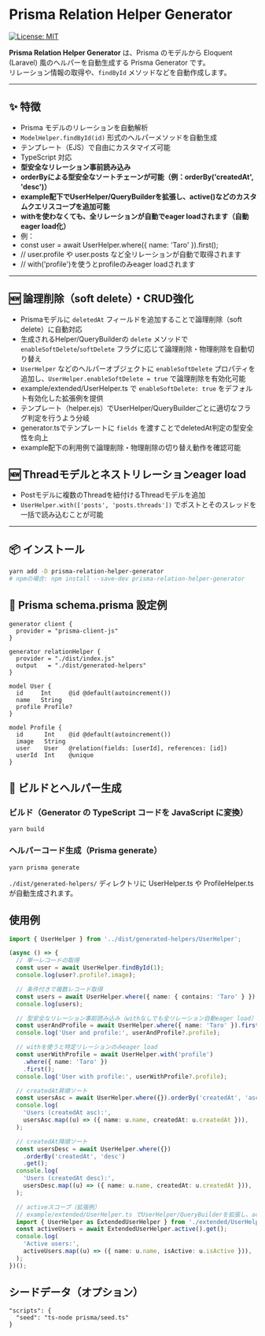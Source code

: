 # Prisma Relation Helper Generator

[![License: MIT](https://img.shields.io/badge/License-MIT-yellow.svg)](https://opensource.org/licenses/MIT)

**Prisma Relation Helper Generator** は、Prisma のモデルから Eloquent (Laravel) 風のヘルパーを自動生成する Prisma Generator です。  
リレーション情報の取得や、`findById` メソッドなどを自動作成します。

---

## ✨ 特徴

- Prisma モデルのリレーションを自動解析
- `ModelHelper.findById(id)` 形式のヘルパーメソッドを自動生成
- テンプレート（EJS）で自由にカスタマイズ可能
- TypeScript 対応
- **型安全なリレーション事前読み込み**
- **orderByによる型安全なソートチェーンが可能（例：orderBy('createdAt', 'desc')）**
- **example配下でUserHelper/QueryBuilderを拡張し、active()などのカスタムクエリスコープを追加可能**
- **withを使わなくても、全リレーションが自動でeager loadされます（自動eager load化）**
- 例：
- const user = await UserHelper.where({ name: 'Taro' }).first();
- // user.profile や user.posts など全リレーションが自動で取得されます
- // with('profile')を使うとprofileのみeager loadされます

---

## 🆕 論理削除（soft delete）・CRUD強化

- Prismaモデルに `deletedAt` フィールドを追加することで論理削除（soft delete）に自動対応
- 生成されるHelper/QueryBuilderの `delete` メソッドで `enableSoftDelete`/`softDelete` フラグに応じて論理削除・物理削除を自動切り替え
- `UserHelper` などのヘルパーオブジェクトに `enableSoftDelete` プロパティを追加し、`UserHelper.enableSoftDelete = true` で論理削除を有効化可能
- example/extended/UserHelper.ts で `enableSoftDelete: true` をデフォルト有効化した拡張例を提供
- テンプレート（helper.ejs）でUserHelper/QueryBuilderごとに適切なフラグ判定を行うよう分岐
- generator.tsでテンプレートに `fields` を渡すことでdeletedAt判定の型安全性を向上
- example配下の利用例で論理削除・物理削除の切り替え動作を確認可能

## 🆕 Threadモデルとネストリレーションeager load

- Postモデルに複数のThreadを紐付けるThreadモデルを追加
- `UserHelper.with(['posts', 'posts.threads'])` でポストとそのスレッドを一括で読み込むことが可能

---

## 📦 インストール

```bash
yarn add -D prisma-relation-helper-generator
# npmの場合: npm install --save-dev prisma-relation-helper-generator
```

## 📝 Prisma schema.prisma 設定例

```
generator client {
  provider = "prisma-client-js"
}

generator relationHelper {
  provider = "./dist/index.js"
  output   = "./dist/generated-helpers"
}

model User {
  id     Int     @id @default(autoincrement())
  name   String
  profile Profile?
}

model Profile {
  id      Int    @id @default(autoincrement())
  image   String
  user    User   @relation(fields: [userId], references: [id])
  userId  Int    @unique
}
```

## 🔧 ビルドとヘルパー生成

### ビルド（Generator の TypeScript コードを JavaScript に変換）

```
yarn build
```

### ヘルパーコード生成（Prisma generate）

```
yarn prisma generate
```

`./dist/generated-helpers/` ディレクトリに UserHelper.ts や ProfileHelper.ts が自動生成されます。

## 使用例

```ts
import { UserHelper } from '../dist/generated-helpers/UserHelper';

(async () => {
  // 単一レコードの取得
  const user = await UserHelper.findById(1);
  console.log(user?.profile?.image);

  // 条件付きで複数レコード取得
  const users = await UserHelper.where({ name: { contains: 'Taro' } }).get();
  console.log(users);

  // 型安全なリレーション事前読み込み（withなしでも全リレーション自動eager load）
  const userAndProfile = await UserHelper.where({ name: 'Taro' }).first();
  console.log('User and profile:', userAndProfile?.profile);

  // withを使うと特定リレーションのみeager load
  const userWithProfile = await UserHelper.with('profile')
    .where({ name: 'Taro' })
    .first();
  console.log('User with profile:', userWithProfile?.profile);

  // createdAt昇順ソート
  const usersAsc = await UserHelper.where({}).orderBy('createdAt', 'asc').get();
  console.log(
    'Users (createdAt asc):',
    usersAsc.map((u) => ({ name: u.name, createdAt: u.createdAt })),
  );

  // createdAt降順ソート
  const usersDesc = await UserHelper.where({})
    .orderBy('createdAt', 'desc')
    .get();
  console.log(
    'Users (createdAt desc):',
    usersDesc.map((u) => ({ name: u.name, createdAt: u.createdAt })),
  );

  // activeスコープ（拡張例）
  // example/extended/UserHelper.ts でUserHelper/QueryBuilderを拡張し、active()を追加
  import { UserHelper as ExtendedUserHelper } from './extended/UserHelper';
  const activeUsers = await ExtendedUserHelper.active().get();
  console.log(
    'Active users:',
    activeUsers.map((u) => ({ name: u.name, isActive: u.isActive })),
  );
})();
```

## シードデータ（オプション）

```
"scripts": {
  "seed": "ts-node prisma/seed.ts"
}
```
